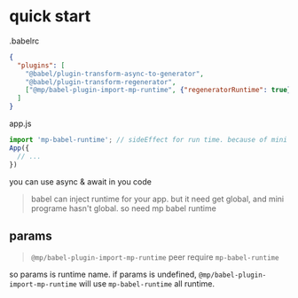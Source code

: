 # quick start

.babelrc

```json
{
  "plugins": [
    "@babel/plugin-transform-async-to-generator",
    "@babel/plugin-transform-regenerator",
    ["@mp/babel-plugin-import-mp-runtime", {"regeneratorRuntime": true}],
  ]
}
```

app.js

```js
import 'mp-babel-runtime'; // sideEffect for run time. because of mini programe rewrite Function
App({
  // ...
})
```

you can use async & await in you code

> babel can inject runtime for your app. but it need get global, and mini programe hasn't global. so need mp babel runtime

## params

> `@mp/babel-plugin-import-mp-runtime` peer require `mp-babel-runtime`

so params is runtime name. if params is undefined, `@mp/babel-plugin-import-mp-runtime` will use `mp-babel-runtime` all runtime.
